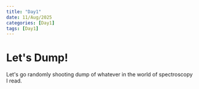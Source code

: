 ```yaml
---
title: "Day1"
date: 11/Aug/2025
categories: [Day1]
tags: [Day1]
---
```

# Let's Dump!
Let's go randomly shooting dump of whatever in the world of spectroscopy I read.
